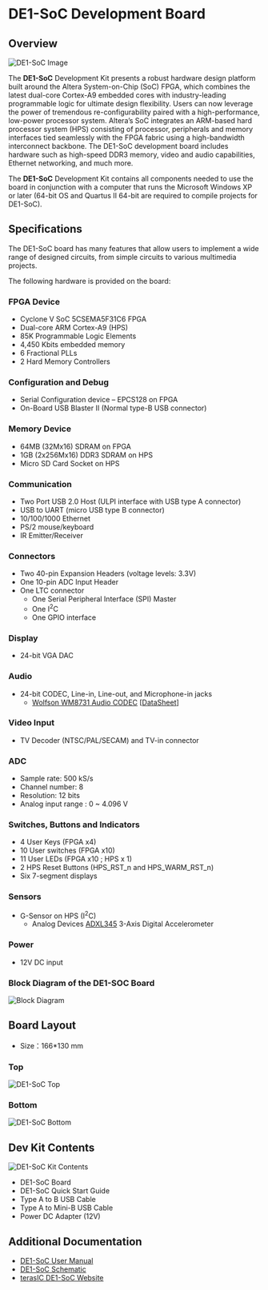 # DE1-SoC Development Board

## Overview
![DE1-SoC Image](images/DE1-SoC_top45_01.jpg)

The **DE1-SoC** Development Kit presents a robust hardware design platform built around the Altera System-on-Chip (SoC) FPGA, which combines the latest dual-core Cortex-A9 embedded cores with industry-leading programmable logic for ultimate design flexibility. Users can now leverage the power of tremendous re-configurability paired with a high-performance, low-power processor system. Altera’s SoC integrates an ARM-based hard processor system (HPS) consisting of processor, peripherals and memory interfaces tied seamlessly with the FPGA fabric using a high-bandwidth interconnect backbone. The DE1-SoC development board includes hardware such as high-speed DDR3 memory, video and audio capabilities, Ethernet networking, and much more.

The **DE1-SoC** Development Kit contains all components needed to use the board in conjunction with a computer that runs the Microsoft Windows XP or later (64-bit OS and Quartus II 64-bit are required to compile projects for DE1-SoC). 

 

## Specifications

The DE1-SoC board has many features that allow users to implement a wide range of designed circuits, from simple circuits to various multimedia projects.

The following hardware is provided on the board:

### FPGA Device

* Cyclone V SoC 5CSEMA5F31C6 FPGA
* Dual-core ARM Cortex-A9 (HPS)
* 85K Programmable Logic Elements
* 4,450 Kbits embedded memory
* 6 Fractional PLLs
* 2 Hard Memory Controllers

### Configuration and Debug

* Serial Configuration device – EPCS128 on FPGA
* On-Board USB Blaster II (Normal type-B USB connector)

### Memory Device

* 64MB (32Mx16) SDRAM on FPGA
* 1GB (2x256Mx16) DDR3 SDRAM on HPS
* Micro SD Card Socket on HPS

### Communication

* Two Port USB 2.0 Host (ULPI interface with USB type A connector)
* USB to UART (micro USB type B connector)
* 10/100/1000 Ethernet
* PS/2 mouse/keyboard
* IR Emitter/Receiver

### Connectors

* Two 40-pin Expansion Headers (voltage levels: 3.3V)
* One 10-pin ADC Input Header
* One LTC connector
  * One Serial Peripheral Interface (SPI) Master
  * One I<sup>2</sup>C
  * One GPIO interface

### Display

* 24-bit VGA DAC

### Audio

* 24-bit CODEC, Line-in, Line-out, and Microphone-in jacks
  * [Wolfson WM8731 Audio CODEC](http://www.cirrus.com/en/products/pro/detail/P1307.html) [[DataSheet](WM8731.pdf)]

### Video Input

* TV Decoder (NTSC/PAL/SECAM) and TV-in connector

### ADC

* Sample rate: 500 kS/s
* Channel number: 8
* Resolution: 12 bits
* Analog input range : 0 ~ 4.096 V

### Switches, Buttons and Indicators

* 4 User Keys (FPGA x4)
* 10 User switches (FPGA x10)
* 11 User LEDs (FPGA x10 ; HPS x 1)
* 2 HPS Reset Buttons (HPS_RST_n and HPS_WARM_RST_n)
* Six 7-segment displays

### Sensors

* G-Sensor on HPS (I<sup>2</sup>C)
  * Analog Devices [ADXL345](http://www.analog.com/en/products/mems/accelerometers/adxl345.html#product-overview) 3-Axis Digital Accelerometer

### Power

* 12V DC input

### Block Diagram of the DE1-SOC Board

![Block Diagram](images/DE1-SoC_block_diagram.jpg)

## Board Layout

* Size：166*130 mm

### Top

![DE1-SoC Top](images/DE1-SoC_board_top.jpg)

### Bottom

![DE1-SoC Bottom](images/DE1-SoC_board_bottom.jpg)

## Dev Kit Contents

![DE1-SoC Kit Contents](images/DE1-SoC_kit_contents.jpg)

* DE1-SoC Board
* DE1-SoC Quick Start Guide
* Type A to B USB Cable
* Type A to Mini-B USB Cable
* Power DC Adapter (12V)

## Additional Documentation

* [DE1-SoC User Manual](DE1-SoC_User_manual_ref.pdf)
* [DE1-SoC Schematic](DE1-SoC_Schematic.pdf)
* [terasIC DE1-SoC Website](https://www.terasic.com.tw/cgi-bin/page/archive.pl?Language=English&CategoryNo=165&No=836)

